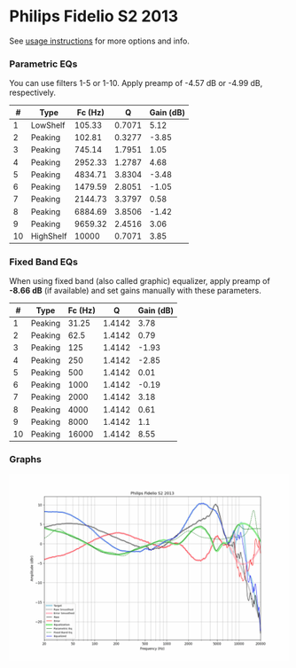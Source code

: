 # Philips Fidelio S2 2013
See [usage instructions](https://github.com/jaakkopasanen/AutoEq#usage) for more options and info.

### Parametric EQs
You can use filters 1-5 or 1-10. Apply preamp of -4.57 dB or -4.99 dB, respectively.

|   # | Type      |   Fc (Hz) |      Q |   Gain (dB) |
|-----|-----------|-----------|--------|-------------|
|   1 | LowShelf  |    105.33 | 0.7071 |        5.12 |
|   2 | Peaking   |    102.81 | 0.3277 |       -3.85 |
|   3 | Peaking   |    745.14 | 1.7951 |        1.05 |
|   4 | Peaking   |   2952.33 | 1.2787 |        4.68 |
|   5 | Peaking   |   4834.71 | 3.8304 |       -3.48 |
|   6 | Peaking   |   1479.59 | 2.8051 |       -1.05 |
|   7 | Peaking   |   2144.73 | 3.3797 |        0.58 |
|   8 | Peaking   |   6884.69 | 3.8506 |       -1.42 |
|   9 | Peaking   |   9659.32 | 2.4516 |        3.06 |
|  10 | HighShelf |  10000    | 0.7071 |        3.85 |

### Fixed Band EQs
When using fixed band (also called graphic) equalizer, apply preamp of **-8.66 dB** (if available) and set gains manually with these parameters.

|   # | Type    |   Fc (Hz) |      Q |   Gain (dB) |
|-----|---------|-----------|--------|-------------|
|   1 | Peaking |     31.25 | 1.4142 |        3.78 |
|   2 | Peaking |     62.5  | 1.4142 |        0.79 |
|   3 | Peaking |    125    | 1.4142 |       -1.93 |
|   4 | Peaking |    250    | 1.4142 |       -2.85 |
|   5 | Peaking |    500    | 1.4142 |        0.01 |
|   6 | Peaking |   1000    | 1.4142 |       -0.19 |
|   7 | Peaking |   2000    | 1.4142 |        3.18 |
|   8 | Peaking |   4000    | 1.4142 |        0.61 |
|   9 | Peaking |   8000    | 1.4142 |        1.1  |
|  10 | Peaking |  16000    | 1.4142 |        8.55 |

### Graphs
![](./Philips%20Fidelio%20S2%202013.png)
